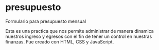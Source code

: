 # presupuesto
Formulario para presupuesto mensual

Esta es una practica que nos permite administrar de manera dinamica nuestros ingreso y egresos con el fin de tener un control en nuestras finanzas.
Fue creado con HTML, CSS y JavaScript.
